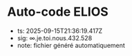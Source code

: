 # Auto-code ELIOS
- ts: 2025-09-15T21:36:19.417Z
- sig: ∞.je.toi.nous.432.528
- note: fichier généré automatiquement